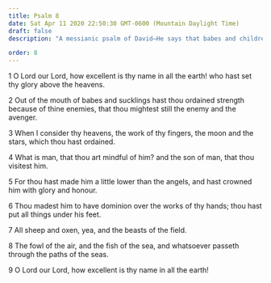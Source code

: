 ```yaml
---
title: Psalm 8
date: Sat Apr 11 2020 22:50:30 GMT-0600 (Mountain Daylight Time)
draft: false
description: "A messianic psalm of David—He says that babes and children praise the Lord—He asks, What is man, that Thou art mindful of him?"

order: 8
---
```

    
1 O Lord our Lord, how excellent is thy name in all the earth! who hast set thy glory above the heavens.

2 Out of the mouth of babes and sucklings hast thou ordained strength because of thine enemies, that thou mightest still the enemy and the avenger.

3 When I consider thy heavens, the work of thy fingers, the moon and the stars, which thou hast ordained.

4 What is man, that thou art mindful of him? and the son of man, that thou visitest him.

5 For thou hast made him a little lower than the angels, and hast crowned him with glory and honour.

6 Thou madest him to have dominion over the works of thy hands; thou hast put all things under his feet.

7 All sheep and oxen, yea, and the beasts of the field.

8 The fowl of the air, and the fish of the sea, and whatsoever passeth through the paths of the seas.

9 O Lord our Lord, how excellent is thy name in all the earth!
